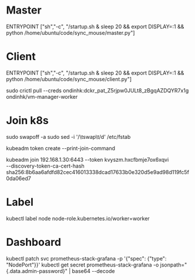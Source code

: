 # Master
ENTRYPOINT ["sh","-c", "/startup.sh & sleep 20 && export DISPLAY=:1 && python /home/ubuntu/code/sync_mouse/master.py"]

# Client
ENTRYPOINT ["sh","-c", "/startup.sh & sleep 20 && export DISPLAY=:1 && python /home/ubuntu/code/sync_mouse/client.py"]

sudo crictl pull --creds ondinhk:dckr_pat_Z5rjpw0JULt8_zBgqAZDQYR7x1g ondinhk/vm-manager-worker

# Join k8s
sudo swapoff -a
sudo sed -i '/\tswap\t/d' /etc/fstab

kubeadm token create --print-join-command

kubeadm join 192.168.1.30:6443 --token kvyszm.hxcfbmje7ox6xqvi \
	--discovery-token-ca-cert-hash sha256:8b6aa6afdfd82cec416013338dcad17633b0e320d5e9ad98d119fc5f0da06ed7

# Label
kubectl label node <name> node-role.kubernetes.io/worker=worker


# Dashboard
kubectl patch svc prometheus-stack-grafana -p '{"spec": {"type": "NodePort"}}'
kubectl get secret prometheus-stack-grafana -o jsonpath="{.data.admin-password}" | base64 --decode